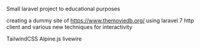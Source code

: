Small laravel project to educational purposes

creating a dummy site of https://www.themoviedb.org/ using laravel 7 http client and various new techniques for interactivity

TailwindCSS
Alpine.js
livewire
